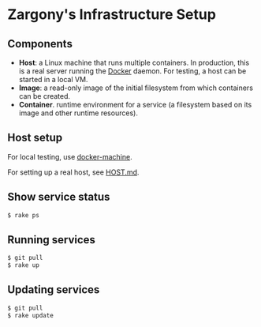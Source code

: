 # Zargony's Infrastructure Setup

## Components

- **Host**: a Linux machine that runs multiple containers. In production, this is a real server running the [Docker](http://www.docker.com/) daemon. For testing, a host can be started in a local VM.
- **Image**: a read-only image of the initial filesystem from which containers can be created.
- **Container**. runtime environment for a service (a filesystem based on its image and other runtime resources).

## Host setup

For local testing, use [docker-machine](https://www.docker.com/docker-machine).

For setting up a real host, see [HOST.md](HOST.md).

## Show service status

```sh
$ rake ps
```

## Running services

```sh
$ git pull
$ rake up
```

## Updating services

```sh
$ git pull
$ rake update
```
